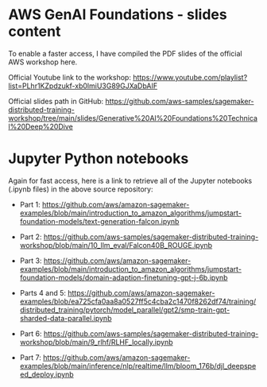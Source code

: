 # AWS GenAI Foundations - slides content

To enable a faster access, I have compiled the PDF slides of the official AWS workshop here.

Official Youtube link to the workshop: https://www.youtube.com/playlist?list=PLhr1KZpdzukf-xb0lmiU3G89GJXaDbAIF

Official slides path in GitHub: https://github.com/aws-samples/sagemaker-distributed-training-workshop/tree/main/slides/Generative%20AI%20Foundations%20Technical%20Deep%20Dive

# Jupyter Python notebooks

Again for fast access, here is a link to retrieve all of the Jupyter notebooks (.ipynb files) in the above source repository:

* Part 1: https://github.com/aws/amazon-sagemaker-examples/blob/main/introduction_to_amazon_algorithms/jumpstart-foundation-models/text-generation-falcon.ipynb
  
* Part 2: https://github.com/aws-samples/sagemaker-distributed-training-workshop/blob/main/10_llm_eval/Falcon40B_ROUGE.ipynb

* Part 3: https://github.com/aws/amazon-sagemaker-examples/blob/main/introduction_to_amazon_algorithms/jumpstart-foundation-models/domain-adaption-finetuning-gpt-j-6b.ipynb

* Parts 4 and 5: https://github.com/aws/amazon-sagemaker-examples/blob/ea725cfa0aa8a0527ff5c4cba2c1470f8262df74/training/distributed_training/pytorch/model_parallel/gpt2/smp-train-gpt-sharded-data-parallel.ipynb

* Part 6: https://github.com/aws-samples/sagemaker-distributed-training-workshop/blob/main/9_rlhf/RLHF_locally.ipynb 

* Part 7: https://github.com/aws/amazon-sagemaker-examples/blob/main/inference/nlp/realtime/llm/bloom_176b/djl_deepspeed_deploy.ipynb 
